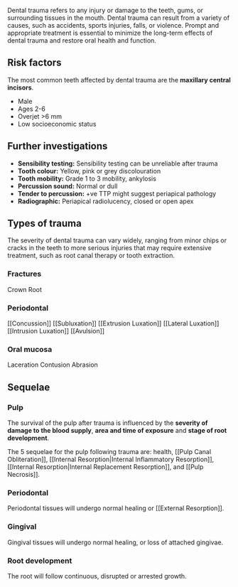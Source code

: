Dental trauma refers to any injury or damage to the teeth, gums, or surrounding tissues in the mouth. Dental trauma can result from a variety of causes, such as accidents, sports injuries, falls, or violence. Prompt and appropriate treatment is essential to minimize the long-term effects of dental trauma and restore oral health and function.

## Risk factors
The most common teeth affected by dental trauma are the **maxillary central incisors**.
* Male
* Ages 2-6
* Overjet >6 mm
* Low socioeconomic status

## Further investigations
* **Sensibility testing:** Sensibility testing can be unreliable after trauma
* **Tooth colour:** Yellow, pink or grey discolouration
* **Tooth mobility:** Grade 1 to 3 mobility, ankylosis
* **Percussion sound:** Normal or dull
* **Tender to percussion:** +ve TTP might suggest periapical pathology
* **Radiographic:** Periapical radiolucency, closed or open apex

## Types of trauma
The severity of dental trauma can vary widely, ranging from minor chips or cracks in the teeth to more serious injuries that may require extensive treatment, such as root canal therapy or tooth extraction.

### Fractures
Crown
Root

### Periodontal
[[Concussion]]
[[Subluxation]]
[[Extrusion Luxation]]
[[Lateral Luxation]]
[[Intrusion Luxation]]
[[Avulsion]]

### Oral mucosa
Laceration
Contusion
Abrasion

## Sequelae

### Pulp
The survival of the pulp after trauma is influenced by the **severity of damage to the blood supply**, **area and time of exposure** and **stage of root development**.

The 5 sequelae for the pulp following trauma are: health, [[Pulp Canal Obliteration]], [[Internal Resorption|Internal Inflammatory Resorption]], [[Internal Resorption|Internal Replacement Resorption]], and [[Pulp Necrosis]].

### Periodontal
Periodontal tissues will undergo normal healing or [[External Resorption]].

### Gingival
Gingival tissues will undergo normal healing, or loss of attached gingivae.

### Root development
The root will follow continuous, disrupted or arrested growth.